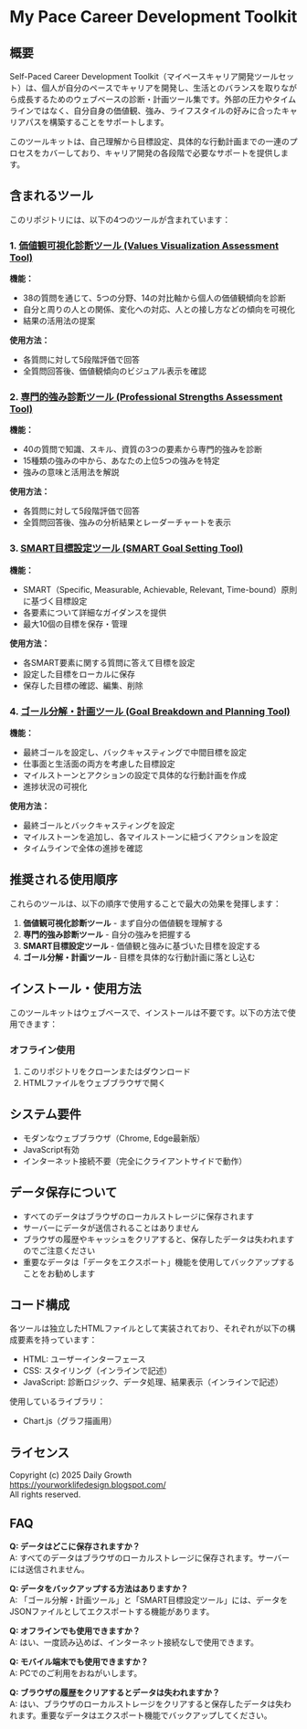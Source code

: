 # My Pace Career Development Toolkit

## 概要

Self-Paced Career Development Toolkit（マイペースキャリア開発ツールセット）は、個人が自分のペースでキャリアを開発し、生活とのバランスを取りながら成長するためのウェブベースの診断・計画ツール集です。外部の圧力やタイムラインではなく、自分自身の価値観、強み、ライフスタイルの好みに合ったキャリアパスを構築することをサポートします。

このツールキットは、自己理解から目標設定、具体的な行動計画までの一連のプロセスをカバーしており、キャリア開発の各段階で必要なサポートを提供します。

## 含まれるツール

このリポジトリには、以下の4つのツールが含まれています：

### 1. [価値観可視化診断ツール (Values Visualization Assessment Tool)](https://yourworklifedesign.blogspot.com/2025/04/blog-post_97.html)

**機能：**
- 38の質問を通じて、5つの分野、14の対比軸から個人の価値観傾向を診断
- 自分と周りの人との関係、変化への対応、人との接し方などの傾向を可視化
- 結果の活用法の提案

**使用方法：**
- 各質問に対して5段階評価で回答
- 全質問回答後、価値観傾向のビジュアル表示を確認

### 2. [専門的強み診断ツール (Professional Strengths Assessment Tool)](https://yourworklifedesign.blogspot.com/2025/04/15.html)

**機能：**
- 40の質問で知識、スキル、資質の3つの要素から専門的強みを診断
- 15種類の強みの中から、あなたの上位5つの強みを特定
- 強みの意味と活用法を解説

**使用方法：**
- 各質問に対して5段階評価で回答
- 全質問回答後、強みの分析結果とレーダーチャートを表示

### 3. [SMART目標設定ツール (SMART Goal Setting Tool)](https://yourworklifedesign.blogspot.com/2025/04/smart_17.html)

**機能：**
- SMART（Specific, Measurable, Achievable, Relevant, Time-bound）原則に基づく目標設定
- 各要素について詳細なガイダンスを提供
- 最大10個の目標を保存・管理

**使用方法：**
- 各SMART要素に関する質問に答えて目標を設定
- 設定した目標をローカルに保存
- 保存した目標の確認、編集、削除

### 4. [ゴール分解・計画ツール (Goal Breakdown and Planning Tool)](https://yourworklifedesign.blogspot.com/2025/04/blog-post_64.html)

**機能：**
- 最終ゴールを設定し、バックキャスティングで中間目標を設定
- 仕事面と生活面の両方を考慮した目標設定
- マイルストーンとアクションの設定で具体的な行動計画を作成
- 進捗状況の可視化

**使用方法：**
- 最終ゴールとバックキャスティングを設定
- マイルストーンを追加し、各マイルストーンに紐づくアクションを設定
- タイムラインで全体の進捗を確認

## 推奨される使用順序

これらのツールは、以下の順序で使用することで最大の効果を発揮します：

1. **価値観可視化診断ツール** - まず自分の価値観を理解する
2. **専門的強み診断ツール** - 自分の強みを把握する
3. **SMART目標設定ツール** - 価値観と強みに基づいた目標を設定する
4. **ゴール分解・計画ツール** - 目標を具体的な行動計画に落とし込む

## インストール・使用方法

このツールキットはウェブベースで、インストールは不要です。以下の方法で使用できます：

### オフライン使用

1. このリポジトリをクローンまたはダウンロード
2. HTMLファイルをウェブブラウザで開く

## システム要件

- モダンなウェブブラウザ（Chrome, Edge最新版）
- JavaScript有効
- インターネット接続不要（完全にクライアントサイドで動作）

## データ保存について

- すべてのデータはブラウザのローカルストレージに保存されます
- サーバーにデータが送信されることはありません
- ブラウザの履歴やキャッシュをクリアすると、保存したデータは失われますのでご注意ください
- 重要なデータは「データをエクスポート」機能を使用してバックアップすることをお勧めします

## コード構成

各ツールは独立したHTMLファイルとして実装されており、それぞれが以下の構成要素を持っています：

- HTML: ユーザーインターフェース
- CSS: スタイリング（インラインで記述）
- JavaScript: 診断ロジック、データ処理、結果表示（インラインで記述）

使用しているライブラリ：
- Chart.js（グラフ描画用）

## ライセンス

Copyright (c) 2025 Daily Growth  
https://yourworklifedesign.blogspot.com/  
All rights reserved.

## FAQ

**Q: データはどこに保存されますか？**  
A: すべてのデータはブラウザのローカルストレージに保存されます。サーバーには送信されません。

**Q: データをバックアップする方法はありますか？**  
A: 「ゴール分解・計画ツール」と「SMART目標設定ツール」には、データをJSONファイルとしてエクスポートする機能があります。

**Q: オフラインでも使用できますか？**  
A: はい、一度読み込めば、インターネット接続なしで使用できます。

**Q: モバイル端末でも使用できますか？**  
A: PCでのご利用をおねがいします。

**Q: ブラウザの履歴をクリアするとデータは失われますか？**  
A: はい、ブラウザのローカルストレージをクリアすると保存したデータは失われます。重要なデータはエクスポート機能でバックアップしてください。
